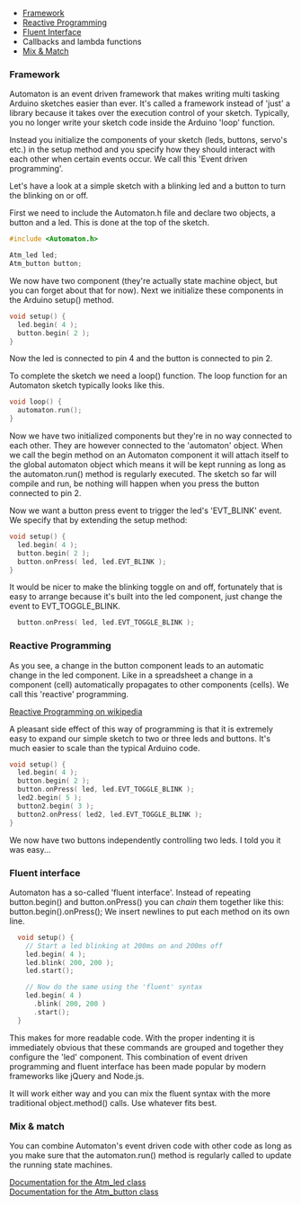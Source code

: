 * [Framework](#framework)
* [Reactive Programming ](#reactive-programming)
* [Fluent Interface](#fluent-interface)
* Callbacks and lambda functions
* [Mix & Match](#mix--match)

### Framework ###

Automaton is an event driven framework that makes writing multi tasking Arduino sketches easier than ever. It's called a framework instead of 'just' a library because it takes over the execution control of your sketch. Typically, you no longer write your sketch code inside the Arduino 'loop' function.

Instead you initialize the components of your sketch (leds, buttons, servo's etc.) in the setup method and you specify how they should interact with each other when certain events occur. We call this 'Event driven programming'.

Let's have a look at a simple sketch with a blinking led and a button to turn the blinking on or off.

First we need to include the Automaton.h file and declare two objects, a button and a led. This is done at the top of the sketch.

```c++
#include <Automaton.h>

Atm_led led;
Atm_button button;

```

We now have two component (they're actually state machine object, but you can forget about that for now). Next we initialize these components in the Arduino setup() method.

```c++
void setup() {
  led.begin( 4 );
  button.begin( 2 );
}
```

Now the led is connected to pin 4 and the button is connected to pin 2.

To complete the sketch we need a loop() function. The loop function for an Automaton sketch typically looks like this.

```c++
void loop() {
  automaton.run();
}
```

Now we have two initialized components but they're in no way connected to each other. They are however connected to the 'automaton' object. When we call the begin method on an Automaton component it will attach itself to the global automaton object which means it will be kept running as long as the automaton.run() method is regularly executed. The sketch so far will compile and run, be nothing will happen when you press the button connected to pin 2.

Now we want a button press event to trigger the led's 'EVT_BLINK' event. We specify that by extending the setup method:
```c++
void setup() {
  led.begin( 4 );
  button.begin( 2 );
  button.onPress( led, led.EVT_BLINK );
}
```
It would be nicer to make the blinking toggle on and off, fortunately that is easy to arrange because it's built into the led component, just change the event to EVT_TOGGLE_BLINK.

```c++
  button.onPress( led, led.EVT_TOGGLE_BLINK );
```

### Reactive Programming ###

As you see, a change in the button component leads to an automatic change in the led component. Like in a spreadsheet a change in a component (cell) automatically propagates to other components (cells). We call this 'reactive' programming. 

[Reactive Programming on wikipedia](https://en.m.wikipedia.org/wiki/Reactive_programming)

A pleasant side effect of this way of programming is that it is extremely easy to expand our simple sketch to two or three leds and buttons. It's much easier to scale than the typical Arduino code.

```c++
void setup() {
  led.begin( 4 );
  button.begin( 2 );
  button.onPress( led, led.EVT_TOGGLE_BLINK );
  led2.begin( 5 );
  button2.begin( 3 );
  button2.onPress( led2, led.EVT_TOGGLE_BLINK );
}
```
We now have two buttons independently controlling two leds. I told you it was easy...

### Fluent interface ###

Automaton has a so-called 'fluent interface'. Instead of repeating button.begin() and button.onPress() you can *chain* them together like this: button.begin().onPress(); We insert newlines to put each method on its own line.

```c++
  void setup() {
    // Start a led blinking at 200ms on and 200ms off
    led.begin( 4 );
    led.blink( 200, 200 ); 
    led.start();

    // Now do the same using the 'fluent' syntax
    led.begin( 4 )
      .blink( 200, 200 )
      .start();
  }
```

This makes for more readable code. With the proper indenting it is immediately obvious that these commands are grouped and together they configure the 'led' component. This combination of event driven programming and fluent interface has been made popular by modern frameworks like jQuery and Node.js.

It will work either way and you can mix the fluent syntax with the more traditional object.method() calls. Use whatever fits best. 

### Mix & match ###

You can combine Automaton's event driven code with other code as long as you make sure that the automaton.run() method is regularly called to update the running state machines.

[Documentation for the Atm_led class](/tinkerspy/Automaton/wiki/The-led-machine)  
[Documentation for the Atm_button class](/tinkerspy/Automaton/wiki/The-button-machine)